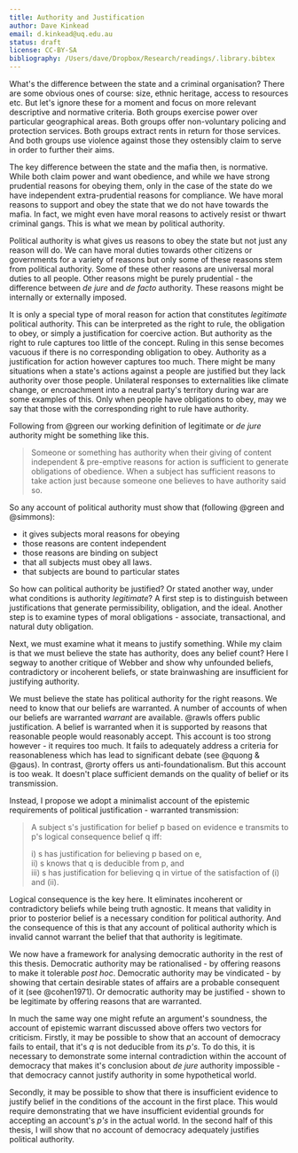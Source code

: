 ```yaml
---
title: Authority and Justification
author: Dave Kinkead
email: d.kinkead@uq.edu.au
status: draft
license: CC-BY-SA
bibliography: /Users/dave/Dropbox/Research/readings/.library.bibtex
---
```


What's the difference between the state and a criminal organisation?  There are some obvious ones of course: size, ethnic heritage, access to resources etc.  But let's ignore these for a moment and focus on more relevant descriptive and normative criteria.  Both groups exercise power over particular geographical areas.  Both groups offer non-voluntary policing and protection services.  Both groups extract rents in return for those services.  And both groups use violence against those they ostensibly claim to serve in order to further their aims.

The key difference between the state and the mafia then, is normative.  While both claim power and want obedience, and while we have strong prudential reasons for obeying them, only in the case of the state do we have independent extra-prudential reasons for compliance.  We have moral reasons to support and obey the state that we do not have towards the mafia.  In fact, we might even have moral reasons to actively resist or thwart criminal gangs.  This is what we mean by political authority.

Political authority is what gives us reasons to obey the state but not just any reason will do.  We can have moral duties towards other citizens or governments for a variety of reasons but only some of these reasons stem from political authority.  Some of these other reasons are universal moral duties to all people.  Other reasons might be purely prudential - the difference between _de jure_ and _de facto_ authority.  These reasons might be internally or externally imposed.

It is only a special type of moral reason for action that constitutes _legitimate_ political authority.  This can be interpreted as the right to rule, the obligation to obey, or simply a justification for coercive action.  But authority as the right to rule captures too little of the concept.  Ruling in this sense becomes vacuous if there is no corresponding obligation to obey.  Authority as a justification for action however captures too much.  There might be many situations when a state's actions against a people are justified but they lack authority over those people.  Unilateral responses to externalities like climate change, or encroachment into a neutral party's territory during war are some examples of this.  Only when people have obligations to obey, may we say that those with the corresponding right to rule have authority.

Following from @green our working definition of legitimate or _de jure_ authority might be something like this.

> Someone or something has authority when their giving of content independent & pre-emptive reasons for action is sufficient to generate obligations of obedience.  When a subject has sufficient reasons to take action just because someone one believes to have authority said so.

So any account of political authority must show that (following @green and @simmons):

  - it gives subjects moral reasons for obeying
  - those reasons are content independent
  - those reasons are binding on subject
  - that all subjects must obey all laws.
  - that subjects are bound to particular states

So how can political authority be justified?  Or stated another way, under what conditions is authority _legitimate_? A first step is to distinguish between justifications that generate permissibility, obligation, and the ideal.  Another step is to examine types of moral obligations - associate, transactional, and natural duty obligation. 

Next, we must examine what it means to justify something.  While my claim is that we must believe the state has authority, does any belief count?  Here I segway to another critique of Webber and show why unfounded beliefs, contradictory or incoherent beliefs, or state brainwashing are insufficient for justifying authority.
  
We must believe the state has political authority for the right reasons. We need to know that our beliefs are warranted.  A number of accounts of when our beliefs are warranted _warrant_ are available.  @rawls offers public justification. A belief is warranted when it is supported by reasons that reasonable people would reasonably accept. This account is too strong however - it requires too much.  It fails to adequately address a criteria for reasonableness which has lead to significant debate (see @quong & @gaus).  In contrast, @rorty offers us anti-foundationalism. But this account is too weak.  It doesn't place sufficient demands on the quality of belief or its transmission.

Instead, I propose we adopt a minimalist account of the epistemic requirements of political justification - warranted transmission:

>  A subject s's justification for belief p based on evidence e transmits to p's logical consequence belief q iff:  
>
>    i)   s has justification for believing p based on e,  
>    ii)  s knows that q is deducible from p, and  
>    iii) s has justification for believing q in virtue of the satisfaction of (i) and (ii).

Logical consequence is the key here.  It eliminates incoherent or contradictory beliefs while being truth agnostic.  It means that validity in prior to posterior belief is a necessary condition for political authority.  And the consequence of this is that any account of political authority which is invalid cannot warrant the belief that that authority is legitimate.

We now have a framework for analysing democratic authority in the rest of this thesis.  Democratic authority may be rationalised - by offering reasons to make it tolerable _post hoc_.  Democratic authority may be vindicated - by showing that certain desirable states of affairs are a probable consequent of it (see @cohen1971). Or democratic authority may be justified - shown to be legitimate by offering reasons that are warranted.

In much the same way one might refute an argument's soundness, the account of epistemic warrant discussed above offers two vectors for criticism.  Firstly, it may be possible to show that an account of democracy fails to entail, that it's _q_ is not deducible from its _p's_.  To do this, it is necessary to demonstrate some internal contradiction within the account of democracy that makes it's conclusion about _de jure_ authority impossible - that democracy cannot justify authority in some hypothetical world.

Secondly, it may be possible to show that there is insufficient evidence to justify belief in the conditions of the account in the first place.  This would require demonstrating that we have insufficient evidential grounds for accepting an account's _p's_ in the actual world.  In the second half of this thesis, I will show that no account of democracy adequately justifies political authority.